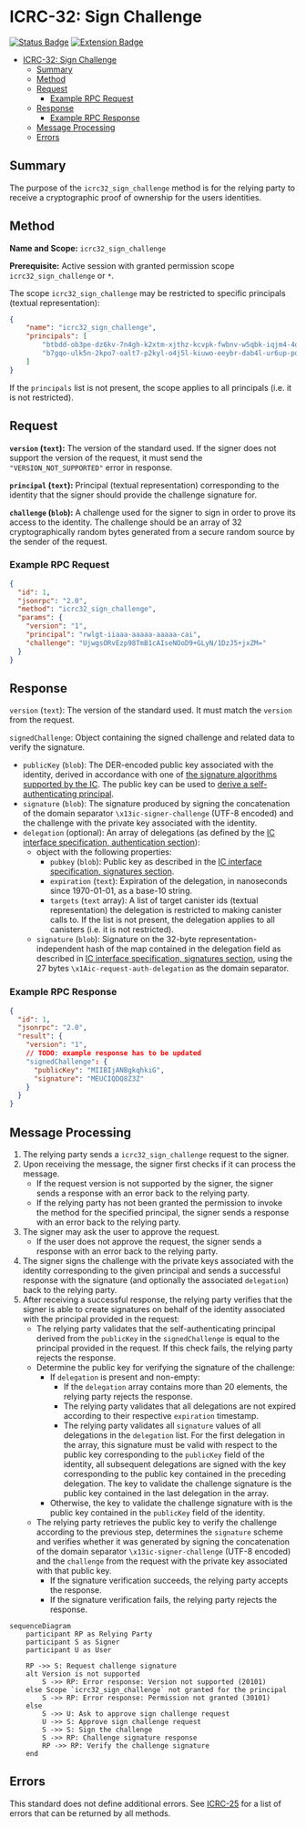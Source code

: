 # ICRC-32: Sign Challenge

[![Status Badge](https://img.shields.io/badge/STATUS-DRAFT-ffcc00.svg)](https://github.com/orgs/dfinity/projects/31)
[![Extension Badge](https://img.shields.io/badge/Extends-ICRC--25-ffcc222.svg)](./icrc_25_signer_interaction_standard.md)

<!-- TOC -->
* [ICRC-32: Sign Challenge](#icrc-32-sign-challenge)
  * [Summary](#summary)
  * [Method](#method)
  * [Request](#request)
    * [Example RPC Request](#example-rpc-request)
  * [Response](#response)
    * [Example RPC Response](#example-rpc-response)
  * [Message Processing](#message-processing)
  * [Errors](#errors)
<!-- TOC -->
## Summary

The purpose of the `icrc32_sign_challenge` method is for the relying party to receive a cryptographic proof of ownership for the users identities.

## Method

**Name and Scope:** `icrc32_sign_challenge`

**Prerequisite:** Active session with granted permission scope `icrc32_sign_challenge` or `*`.

The scope `icrc32_sign_challenge` may be restricted to specific principals (textual representation):
```JSON
{
    "name": "icrc32_sign_challenge",
    "principals": [
        "btbdd-ob3pe-dz6kv-7n4gh-k2xtm-xjthz-kcvpk-fwbnv-w5qbk-iqjm4-4qe",
        "b7gqo-ulk5n-2kpo7-oalt7-p2kyl-o4j5l-kiuwo-eeybr-dab4l-ur6up-pqe"
    ]
}
```

If the `principals` list is not present, the scope applies to all principals (i.e. it is not restricted).

## Request

**`version` (`text`):** The version of the standard used. If the signer does not support the version of the request, it must send the `"VERSION_NOT_SUPPORTED"` error in response.

**`principal` (`text`):** Principal (textual representation) corresponding to the identity that the signer should provide the challenge signature for.

**`challenge` (`blob`):** A challenge used for the signer to sign in order to prove its access to the identity. The challenge should be an array of 32 cryptographically random bytes generated from a secure random source by the sender of the request.

### Example RPC Request

```json
{
  "id": 1,
  "jsonrpc": "2.0",
  "method": "icrc32_sign_challenge",
  "params": {
    "version": "1",
    "principal": "rwlgt-iiaaa-aaaaa-aaaaa-cai",
    "challenge": "UjwgsORvEzp98TmB1cAIseNOoD9+GLyN/1DzJ5+jxZM="
  }
}
```

## Response

`version` (`text`): The version of the standard used. It must match the `version` from the request.

`signedChallenge`: Object containing the signed challenge and related data to verify the signature.

- `publicKey` (`blob`): The DER-encoded public key associated with the identity, derived in accordance with one of [the signature algorithms supported by the IC](https://internetcomputer.org/docs/current/references/ic-interface-spec/#signatures). The public key can be used to [derive a self-authenticating principal](https://internetcomputer.org/docs/current/references/ic-interface-spec/#principal).
- `signature` (`blob`): The signature produced by signing the concatenation of the domain separator `\x13ic-signer-challenge` (UTF-8 encoded) and the challenge with the private key associated with the identity.
- `delegation` (optional): An array of delegations (as defined by the [IC interface specification, authentication section](https://internetcomputer.org/docs/current/references/ic-interface-spec/#authentication)):
  - object with the following properties:
    - `pubkey` (`blob`): Public key as described in the [IC interface specification, signatures section](https://internetcomputer.org/docs/current/references/ic-interface-spec/#signatures).
    - `expiration` (`text`): Expiration of the delegation, in nanoseconds since 1970-01-01, as a base-10 string.
    - `targets` (`text` array): A list of target canister ids (textual representation) the delegation is restricted to making canister calls to. If the list is not present, the delegation applies to all canisters (i.e. it is not restricted).
  - `signature` (`blob`): Signature on the 32-byte representation-independent hash of the map contained in the delegation field as described in [IC interface specification, signatures section](https://internetcomputer.org/docs/current/references/ic-interface-spec/#signatures), using the 27 bytes `\x1Aic-request-auth-delegation` as the domain separator. 

### Example RPC Response

```json
{
  "id": 1,
  "jsonrpc": "2.0",
  "result": {
    "version": "1",
    // TODO: example response has to be updated
    "signedChallenge": {
      "publicKey": "MIIBIjANBgkqhkiG",
      "signature": "MEUCIQDQ8Z3Z"
    }
  }
}
```

## Message Processing

1. The relying party sends a `icrc32_sign_challenge` request to the signer.
2. Upon receiving the message, the signer first checks if it can process the message.
    - If the request version is not supported by the signer, the signer sends a response with an error back to the relying party.
    - If the relying party has not been granted the permission to invoke the method for the specified principal, the signer sends a response with an error back to the relying party.
3. The signer may ask the user to approve the request.
    - If the user does not approve the request, the signer sends a response with an error back to the relying party.
4. The signer signs the challenge with the private keys associated with the identity corresponding to the given principal and sends a successful response with the signature (and optionally the associated `delegation`) back to the relying party.
5. After receiving a successful response, the relying party verifies that the signer is able to create signatures on behalf of the identity associated with the principal provided in the request:
    - The relying party validates that the self-authenticating principal derived from the `publicKey` in the `signedChallenge` is equal to the principal provided in the request. If this check fails, the relying party rejects the response.
    - Determine the public key for verifying the signature of the challenge:
      - If `delegation` is present and non-empty:
        - If the `delegation` array contains more than 20 elements, the relying party rejects the response.
        - The relying party validates that all delegations are not expired according to their respective `expiration` timestamp.
        - The relying party validates all `signature` values of all delegations in the `delegation` list. For the first delegation in the array, this signature must be valid with respect to the public key corresponding to the `publicKey` field of the identity, all subsequent delegations are signed with the key corresponding to the public key contained in the preceding delegation. The key to validate the challenge signature is the public key contained in the last delegation in the array.
      - Otherwise, the key to validate the challenge signature with is the public key contained in the `publicKey` field of the identity.
    - The relying party retrieves the public key to verify the challenge according to the previous step, determines the `signature` scheme and verifies whether it was generated by signing the concatenation of the domain separator `\x13ic-signer-challenge` (UTF-8 encoded) and the `challenge` from the request with the private key associated with that public key.
        - If the signature verification succeeds, the relying party accepts the response.
        - If the signature verification fails, the relying party rejects the response.

```mermaid
sequenceDiagram
    participant RP as Relying Party
    participant S as Signer
    participant U as User

    RP ->> S: Request challenge signature
    alt Version is not supported
        S ->> RP: Error response: Version not supported (20101)
    else Scope `icrc32_sign_challenge` not granted for the principal
        S ->> RP: Error response: Permission not granted (30101)
    else
        S ->> U: Ask to approve sign challenge request
        U ->> S: Approve sign challenge request
        S ->> S: Sign the challenge
        S ->> RP: Challenge signature response
        RP ->> RP: Verify the challenge signature
    end
```

## Errors

This standard does not define additional errors. See [ICRC-25](./icrc_25_signer_interaction_standard.md#errors-4) for a list of errors that can be returned by all methods.